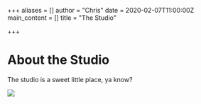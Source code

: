 +++
aliases = []
author = "Chris"
date = 2020-02-07T11:00:00Z
main_content = []
title = "The Studio"

+++
# About the Studio

The studio is a sweet little place, ya know?

![](/images/henrique-junior-q9Piu-GqG6E-unsplash.png)